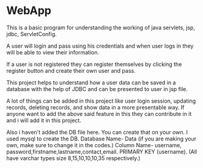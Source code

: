 # WebApp
This is a basic program for understanding the working of java servlets, jsp, jdbc, ServletConfig.

A user will login and pass using his credentials and when user logs in they will be able to view their information.

If a user is not registered they can register themselves by clicking the register button and create their own user and pass.

This project helps to understand how a user data can be saved in a database with the help of JDBC and can be presented to user in jsp file.

A lot of things can be added in this project like user login session, updating records, deleting records, and show data in a more presentable way. 
If anyone want to add the above said feature in this they can contribute in it and i will add it in this project.




Also i haven't added the DB file here. You can create that on your own. I used mysql to create the DB. 
Database Name- Data (if you are making your own, make sure to change it in the codes.)
Column Name- username, password,firstname,lastname,contact,email. PRIMARY KEY (username). (All have varchar types size 8,15,10,10,10,35 respectively.)
